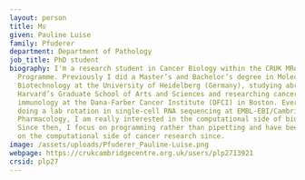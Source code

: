 ```yaml
---
layout: person
title: Ms
given: Pauline Luise
family: Pfuderer
department: Department of Pathology
job_title: PhD student
biography: I'm a research student in Cancer Biology within the CRUK MRes + PhD
  Programme. Previously I did a Master’s and Bachelor’s degree in Molecular
  Biotechnology at the University of Heidelberg (Germany), studying abroad at
  Harvard’s Graduate School of Arts and Sciences and researching cancer
  immunology at the Dana-Farber Cancer Institute (DFCI) in Boston. Ever since
  doing a lab rotation in single-cell RNA sequencing at EMBL-EBI/Cambridge
  Pharmacology, I am really interested in the computational side of biology.
  Since then, I focus on programming rather than pipetting and have been working
  on the computational side of cancer research since.
image: /assets/uploads/Pfuderer_Pauline-Luise.png
webpage: https://crukcambridgecentre.org.uk/users/plp2713921
crsid: plp27
---
```

